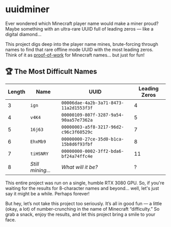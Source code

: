 # uuidminer

Ever wondered which Minecraft player name would make a miner proud? Maybe something with an ultra-rare UUID full of leading zeros — like a digital diamond...

This project digs deep into the player name mines, brute-forcing through names to find that rare offline mode UUID with the most leading zeros. Think of it as [proof-of-work](https://en.wikipedia.org/wiki/Proof_of_work) for Minecraft names... but just for fun!

## 🏆 The Most Difficult Names

| Length | Name              | UUID                                   | Leading Zeros |
| ------ | ----------------- | -------------------------------------- | ------------- |
| 3      | `ign`             | `00006dae-4a2b-3a71-8473-11a2d1553f3f` | 4             |
| 4      | `v4K4`            | `00000109-807f-3287-9a54-90aa57e7362a` | 5             |
| 5      | `16j63`           | `00000003-a5f8-3217-96d2-c96c3f60529c` | 7             |
| 6      | `EhxMb9`          | `00000000-27ce-35d0-b1ca-15b8d6f93fbf` | 8             |
| 7      | `tiHSNRY`         | `00000000-0002-3ff2-bda6-bf24a74ffc4e` | 11            |
| 8      | _Still mining..._ | _What will it be?_                     | ?             |

This entire project was run on a single, humble RTX 3080 GPU. So, if you're waiting for the results for 8-character names and beyond… well, let's just say it might be a while. Perhaps forever!

But hey, let’s not take this project too seriously. It’s all in good fun — a little (okay, a lot) of number-crunching in the name of Minecraft “difficulty.” So grab a snack, enjoy the results, and let this project bring a smile to your face.
